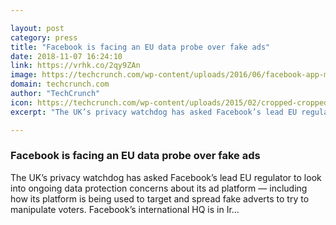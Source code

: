```yaml
---

layout: post
category: press
title: "Facebook is facing an EU data probe over fake ads"
date: 2018-11-07 16:24:10
link: https://vrhk.co/2qy9ZAn
image: https://techcrunch.com/wp-content/uploads/2016/06/facebook-app-mobile.jpg?w=600
domain: techcrunch.com
author: "TechCrunch"
icon: https://techcrunch.com/wp-content/uploads/2015/02/cropped-cropped-favicon-gradient.png?w=180
excerpt: "The UK’s privacy watchdog has asked Facebook’s lead EU regulator to look into ongoing data protection concerns about its ad platform — including how its platform is being used to target and spread fake adverts to try to manipulate voters. Facebook’s international HQ is in Ir…"

---
```


### Facebook is facing an EU data probe over fake ads

The UK’s privacy watchdog has asked Facebook’s lead EU regulator to look into ongoing data protection concerns about its ad platform — including how its platform is being used to target and spread fake adverts to try to manipulate voters. Facebook’s international HQ is in Ir…